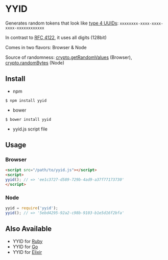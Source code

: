 # YYID

Generates random tokens that look like [type 4 UUIDs](https://en.wikipedia.org/wiki/Universally_unique_identifier#Version_4_.28random.29): `xxxxxxxx-xxxx-xxxx-xxxx-xxxxxxxxxxxx`

In contrast to [RFC 4122](https://tools.ietf.org/rfc/rfc4122.txt), it uses all digits (128bit)

Comes in two flavors: Browser & Node

Source of randomness: [crypto.getRandomValues](https://developer.mozilla.org/en-US/docs/Web/API/window.crypto.getRandomValues) (Browser),  [crypto.randomBytes](http://nodejs.org/api/crypto.html#crypto_crypto_randombytes_size_callback) (Node)

## Install

- npm

```
$ npm install yyid
```

- bower

```
$ bower install yyid
```

- yyid.js script file


## Usage
### Browser

```html
<script src="/path/to/yyid.js"></script>
<script>
yyid(); // => 'ee1c3727-d589-729b-4ad9-a37f77173730'
</script>
```

### Node

```javascript
yyid = require('yyid');
yyid(); // => '5ebd4295-92a2-c98b-9103-b1e5d16f2bfa'
```

## Also Available

- YYID for [Ruby](https://github.com/janlelis/yyid.rb)
- YYID for [Go](https://github.com/janlelis/yyid.go)
- YYID for [Elixir](https://github.com/janlelis/yyid.ex)

